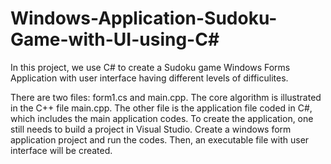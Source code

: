 # Windows-Application-Sudoku-Game-with-UI-using-C#

In this project, we use C# to create a Sudoku game Windows Forms Application with user interface having different levels of difficulites. 

There are two files: form1.cs and main.cpp. The core algorithm is illustrated in the C++ file main.cpp. The other file is the application file coded in C#, which includes the main application codes. To create the application, one still needs to build a project in Visual Studio. Create a windows form application project and run the codes. Then, an executable file with user interface will be created. 
